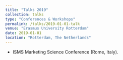 ```yaml
---
title: "Talks 2019"
collection: talks
type: "Conferences & Workshops"
permalink: /talks/2019-01-01-talk
venue: "Erasmus University Rotterdam"
date: 2019-01-01
location: "Rotterdam, The Netherlands"
---
```


* ISMS Marketing Science Conference (Rome, Italy). 
